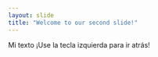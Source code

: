 ```yaml
---
layout: slide
title: "Welcome to our second slide!"
---
```

Mi texto
¡Use la tecla izquierda para ir atrás!